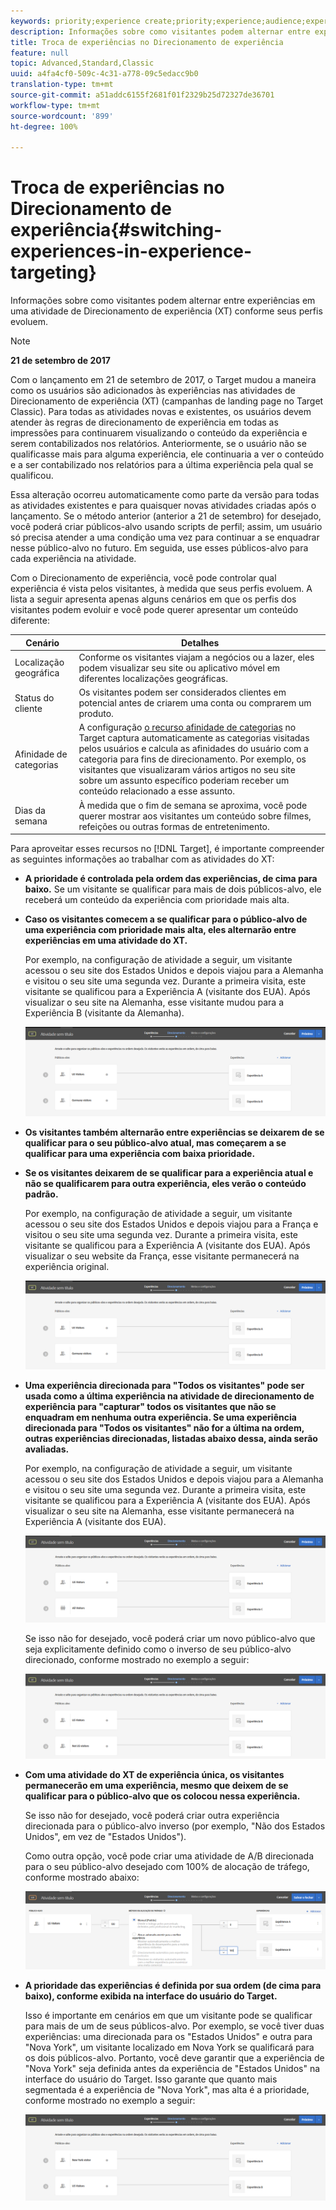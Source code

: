 ```yaml
---
keywords: priority;experience create;priority;experience;audience;experience;switching experiences;visual experience composer
description: Informações sobre como visitantes podem alternar entre experiências em uma atividade de Direcionamento de experiência (XT) conforme seus perfis evoluem.
title: Troca de experiências no Direcionamento de experiência
feature: null
topic: Advanced,Standard,Classic
uuid: a4fa4cf0-509c-4c31-a778-09c5edacc9b0
translation-type: tm+mt
source-git-commit: a51addc6155f2681f01f2329b25d72327de36701
workflow-type: tm+mt
source-wordcount: '899'
ht-degree: 100%

---
```



# Troca de experiências no Direcionamento de experiência{#switching-experiences-in-experience-targeting}

Informações sobre como visitantes podem alternar entre experiências em uma atividade de Direcionamento de experiência (XT) conforme seus perfis evoluem.

>[!NOTE]
>
>**21 de setembro de 2017**
>
>Com o lançamento em 21 de setembro de 2017, o Target mudou a maneira como os usuários são adicionados às experiências nas atividades de Direcionamento de experiência (XT) (campanhas de landing page no Target Classic). Para todas as atividades novas e existentes, os usuários devem atender às regras de direcionamento de experiência em todas as impressões para continuarem visualizando o conteúdo da experiência e serem contabilizados nos relatórios. Anteriormente, se o usuário não se qualificasse mais para alguma experiência, ele continuaria a ver o conteúdo e a ser contabilizado nos relatórios para a última experiência pela qual se qualificou.
>
>Essa alteração ocorreu automaticamente como parte da versão para todas as atividades existentes e para quaisquer novas atividades criadas após o lançamento. Se o método anterior (anterior a 21 de setembro) for desejado, você poderá criar públicos-alvo usando scripts de perfil; assim, um usuário só precisa atender a uma condição uma vez para continuar a se enquadrar nesse público-alvo no futuro. Em seguida, use esses públicos-alvo para cada experiência na atividade.

Com o Direcionamento de experiência, você pode controlar qual experiência é vista pelos visitantes, à medida que seus perfis evoluem. A lista a seguir apresenta apenas alguns cenários em que os perfis dos visitantes podem evoluir e você pode querer apresentar um conteúdo diferente:

| Cenário | Detalhes |
|--- |--- |
| Localização geográfica | Conforme os visitantes viajam a negócios ou a lazer, eles podem visualizar seu site ou aplicativo móvel em diferentes localizações geográficas. |
| Status do cliente | Os visitantes podem ser considerados clientes em potencial antes de criarem uma conta ou comprarem um produto. |
| Afinidade de categorias | A configuração [o recurso afinidade de categorias](/help/c-target/c-visitor-profile/category-affinity.md) no Target captura automaticamente as categorias visitadas pelos usuários e calcula as afinidades do usuário com a categoria para fins de direcionamento. Por exemplo, os visitantes que visualizaram vários artigos no seu site sobre um assunto específico poderiam receber um conteúdo relacionado a esse assunto. |
| Dias da semana | À medida que o fim de semana se aproxima, você pode querer mostrar aos visitantes um conteúdo sobre filmes, refeições ou outras formas de entretenimento. |

Para aproveitar esses recursos no [!DNL Target], é importante compreender as seguintes informações ao trabalhar com as atividades do XT:

* **A prioridade é controlada pela ordem das experiências, de cima para baixo.** Se um visitante se qualificar para mais de dois públicos-alvo, ele receberá um conteúdo da experiência com prioridade mais alta.
* **Caso os visitantes comecem a se qualificar para o público-alvo de uma experiência com prioridade mais alta, eles alternarão entre experiências em uma atividade do XT.**

   Por exemplo, na configuração de atividade a seguir, um visitante acessou o seu site dos Estados Unidos e depois viajou para a Alemanha e visitou o seu site uma segunda vez. Durante a primeira visita, este visitante se qualificou para a Experiência A (visitante dos EUA). Após visualizar o seu site na Alemanha, esse visitante mudou para a Experiência B (visitante da Alemanha).

   ![Prioridade dos EUA > Alemanha](/help/c-activities/t-experience-target/t-xt-create/assets/xt_priority_us_germany-new.png)

* **Os visitantes também alternarão entre experiências se deixarem de se qualificar para o seu público-alvo atual, mas começarem a se qualificar para uma experiência com baixa prioridade.**
* **Se os visitantes deixarem de se qualificar para a experiência atual e não se qualificarem para outra experiência, eles verão o conteúdo padrão.**

   Por exemplo, na configuração de atividade a seguir, um visitante acessou o seu site dos Estados Unidos e depois viajou para a França e visitou o seu site uma segunda vez. Durante a primeira visita, este visitante se qualificou para a Experiência A (visitante dos EUA). Após visualizar o seu website da França, esse visitante permanecerá na experiência original.

   ![Prioridade dos EUA > Alemanha](/help/c-activities/t-experience-target/t-xt-create/assets/xt_priority_us_germany-new.png)

* **Uma experiência direcionada para &quot;Todos os visitantes&quot; pode ser usada como a última experiência na atividade de direcionamento de experiência para &quot;capturar&quot; todos os visitantes que não se enquadram em nenhuma outra experiência. Se uma experiência direcionada para &quot;Todos os visitantes&quot; não for a última na ordem, outras experiências direcionadas, listadas abaixo dessa, ainda serão avaliadas.**

   Por exemplo, na configuração de atividade a seguir, um visitante acessou o seu site dos Estados Unidos e depois viajou para a Alemanha e visitou o seu site uma segunda vez. Durante a primeira visita, este visitante se qualificou para a Experiência A (visitante dos EUA). Após visualizar o seu site na Alemanha, esse visitante permanecerá na Experiência A (visitante dos EUA).

   ![Prioridade dos EUA > Todos os visitantes](/help/c-activities/t-experience-target/t-xt-create/assets/xt_priority_us_all_visitors-new.png)

   Se isso não for desejado, você poderá criar um novo público-alvo que seja explicitamente definido como o inverso de seu público-alvo direcionado, conforme mostrado no exemplo a seguir:

   ![Prioridade dos EUA > Não EUA](/help/c-activities/t-experience-target/t-xt-create/assets/xt_priority_us_not_us-new.png)

* **Com uma atividade do XT de experiência única, os visitantes permanecerão em uma experiência, mesmo que deixem de se qualificar para o público-alvo que os colocou nessa experiência.**

   Se isso não for desejado, você poderá criar outra experiência direcionada para o público-alvo inverso (por exemplo, &quot;Não dos Estados Unidos&quot;, em vez de &quot;Estados Unidos&quot;).

   Como outra opção, você pode criar uma atividade de A/B direcionada para o seu público-alvo desejado com 100% de alocação de tráfego, conforme mostrado abaixo:

   ![Prioridade de uma experiência](/help/c-activities/t-experience-target/t-xt-create/assets/xt_priority_one_experience-new.png)

* **A prioridade das experiências é definida por sua ordem (de cima para baixo), conforme exibida na interface do usuário do Target.**

   Isso é importante em cenários em que um visitante pode se qualificar para mais de um de seus públicos-alvo. Por exemplo, se você tiver duas experiências: uma direcionada para os &quot;Estados Unidos&quot; e outra para &quot;Nova York&quot;, um visitante localizado em Nova York se qualificará para os dois públicos-alvo. Portanto, você deve garantir que a experiência de &quot;Nova York&quot; seja definida antes da experiência de &quot;Estados Unidos&quot; na interface do usuário do Target. Isso garante que quanto mais segmentada é a experiência de &quot;Nova York&quot;, mas alta é a prioridade, conforme mostrado no exemplo a seguir:

   ![Prioridade de NY > EUA](/help/c-activities/t-experience-target/t-xt-create/assets/xt_priority_ny_us-new.png)

